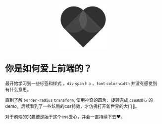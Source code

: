 <div align="center">
  <img src="./public/me-heart.png" width="160" />
</div>

# 你是如何爱上前端的？

最开始学习到一些标签和样式 ，`div` `span` `h` `a` ，`font` `color` `width`
并没有感觉到有什么意思。

直到了解 `border-radius` `transform`, 使用神奇的圆角、旋转完成 `css画爱心`
的demo。后续看到了一些炫酷的css特效，才仿佛打开新世界的大门🌈。

对于前端的兴趣便是始于这个css爱心，并会一直持续下去❤。
